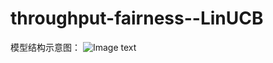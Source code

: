 # throughput-fairness--LinUCB
模型结构示意图：
![Image text](https://github.com/yanxiaoqi932/pcitures.git/blob/master/images/模型示意图.png)
